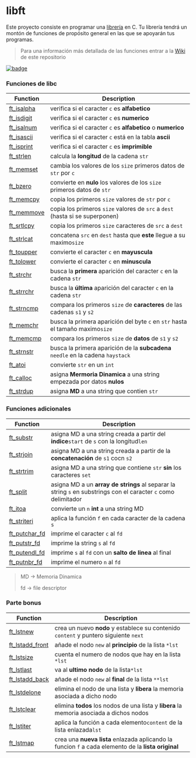 # libft
Este proyecto consiste en programar una [librería](./inc/libft.h) en C. Tu librería tendrá un montón de funciones de propósito general en las que se apoyarán tus programas.
> Para una información más detallada de las funciones entrar a la [Wiki](https://github.com/zafraedu/42/wiki) de este repositorio

[![badge](https://github.com/byaliego/42-project-badges/blob/main/badges/libftm.png)](./src)

### Funciones de libc
| Function | Description |
| -------- | ----------- |
|[ft_isalpha](./src/ft_isalpha.c) |verifica si el caracter `c` es **alfabetico**                                   |
|[ft_isdigit](./src/ft_isdigit.c) |verifica si el caracter `c` es **numerico**                                     |
|[ft_isalnum](./src/ft_isalnum.c) |verifica si el caracter `c` es **alfabetico** o **numerico**                    |
|[ft_isascii](./src/ft_isascii.c) |verifica si el caracter `c` está en la tabla **ascii**                          |
|[ft_isprint](./src/ft_isprint.c) |verifica si el caracter `c` es **imprimible**                                   |
|[ft_strlen](./src/ft_strlen.c)   |calcula la **longitud** de la cadena `str`                                      |
|[ft_memset](./src/ft_memset.c)   |cambia los valores de los `size` primeros datos de  `str` por `c`               |
|[ft_bzero](./src/ft_bzero.c)     |convierte en **nulo** los valores de los `size` primeros datos de `str`         |
|[ft_memcpy](./src/ft_memcpy.c)   |copia los primeros `size` valores de `str` por `c`                              |
|[ft_memmove](./src/ft_memmove.c) |copia los primeros `size` valores de `src` a `dest` (hasta si se superponen)    |
|[ft_srtlcpy](./src/ft_strlcpy.c) |copia los primeros `size` caracteres de `src` a `dest`                          |
|[ft_strlcat](./src/ft_strlcat.c) |concatena `src` en `dest` hasta que **este** llegue a su maximo`size`           |
|[ft_toupper](./src/ft_toupper.c) |convierte el caracter `c` en **mayuscula**                                      |
|[ft_tolower](./src/ft_tolower.c) |convierte el caracter `c` en **minuscula**                                      |
|[ft_strchr](./src/ft_strchr.c)   |busca la **primera** aparición del caracter `c` en la cadena `str`              |
|[ft_strrchr](./src/ft_strrchr.c) |busca la **última** aparición del caracter `c` en la cadena `str`               |
|[ft_strncmp](./src/ft_strncmp.c) |compara los primeros `size` de **caracteres** de las cadenas `s1` y `s2`        |
|[ft_memchr](./src/ft_memchr.c)   |busca la primera aparición del byte `c` en `str` hasta el tamaño maximo`size`   |
|[ft_memcmp](./src/ft_memcmp.c)   |compara los primeros `size` de **datos** de `s1` y `s2`                         |
|[ft_strnstr](./src/ft_strnstr.c) |busca la primera aparición de la **subcadena** `needle` en la cadena `haystack` |
|[ft_atoi](./src/ft_atoi.c)       |convierte `str` en un `int`                                                     |
|[ft_calloc](./src/ft_calloc.c)   |asigna **Mermoria Dinamica** a una string empezada por datos **nulos**          |
|[ft_strdup](./src/ft_strdup.c)   |asigna **MD** a una string que contien `str`                                    | 


### Funciones adicionales
| Function | Description |
| -------- | ----------- |
|[ft_substr](./src/ft_substr.c)         |asigna MD a una string creada a partir del **indice**`start` de `s` con la longitud`len`                        |
|[ft_strjoin](./src/ft_srtjoin.c)       |asigna MD a una string creada a partir de la **concatenación** de `s1` cocn `s2`                                |
|[ft_strtrim](./src/ft_strtrim.c)       |asigna MD a una string que contiene `str` **sin** los caracteres `set`                                          |
|[ft_split](./src/ft_split.c)           |asigna MD a un **array de strings** al separar la string `s` en substrings con el caracter `c` como delimitador |
|[ft_itoa](./src/ft_itoa.c)             |convierte un `n` **int** a una string MD                                                                        |
|[ft_striteri](./src/ft_striteri.c)     |aplica la función `f` en cada caracter de la cadena `s`                                                         |
|[ft_putchar_fd](./src/ft_putchar_fd.c) |imprime el caracter `c` al `fd`                                                                                 |
|[ft_putstr_fd](./src/ft_putstr_fd.c)   |imprime la string `s` al `fd`                                                                                   |
|[ft_putendl_fd](./src/ft_putendl_fd.c) |imprime `s` al `fd` con un **salto de linea** al final                                                          |
|[ft_putnbr_fd](./src/ft_putnbr_fd.c)   |imprime el numero `n` al `fd`                                                                                   |
> MD -> Memoria Dinamica
> 
> fd -> file descriptor


### Parte bonus
| Function | Description |
| -------- | ----------- |
|[ft_lstnew](./src/ft_lstnew_bonus.c)             |crea un nuevo **nodo** y establece su contenido `content` y puntero siguiente `next`                |
|[ft_lstadd_front](./src/ft_lstadd_front_bonus.c) |añade el nodo `new` al **principio** de la lista `*lst`                                             |
|[ft_lstsize](./src/ft_lstsize_bonus.c)           |cuenta el numero de nodos que hay en la lista `*lst`                                                |
|[ft_lstlast](./src/ft_lstlast_bonus.c)           |va al **ultimo nodo** de la lista`*lst`                                                             |
|[ft_lstadd_back](./src/ft_lstadd_back_bonus.c)   |añade el nodo `new` al **final** de la lista `**lst`                                                |
|[ft_lstdelone](./src/ft_lstdelone_bonus.c)       |elimina el nodo de una lista y **libera** la memoria asociada a dicho nodo                          |
|[ft_lstclear](./src/ft_lstclear_bonus.c)         |elimina **todos** los nodos de una lista y **libera** la memoria asociada a dichos nodos            |
|[ft_lstiter](./src/ft_lstiter_bonus.c)           |aplica la función a cada elemento`content` de la lista enlazada`lst`                                |
|[ft_lstmap](./src/ft_lstmap_bonus.c)             |crea una **nueva lista** enlazada aplicando la funcion `f` a cada elemento de la **lista original** |

